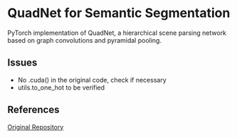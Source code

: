 # QuadNet for Semantic Segmentation

PyTorch implementation of QuadNet, a hierarchical scene parsing network based on graph convolutions and pyramidal pooling. 

## Issues
* No .cuda() in the original code, check if necessary
* utils.to_one_hot to be verified

## References
[Original Repository](https://github.com/CSAILVision/semantic-segmentation-pytorch)
